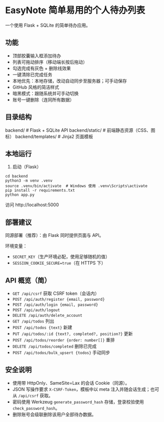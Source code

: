 # EasyNote 简单易用的个人待办列表

一个使用 Flask + SQLite 的简单待办应用。

## 功能

- 顶部胶囊输入框添加待办
- 列表可拖动排序（移动端长按后拖动）
- 勾选完成有灰色 + 删除线效果
- 一键清除已完成任务
- 本地优先：本地存储，改动自动同步至服务器；可手动保存
- GitHub 风格的简洁样式
- 暗黑模式：跟随系统并可手动切换
- 账号一键删除（连同所有数据）

## 目录结构

backend/     # Flask + SQLite API
backend/static/      # 前端静态资源（CSS、图标）
backend/templates/   # Jinja2 页面模板

## 本地运行

1. 启动（Flask）

```
cd backend
python3 -m venv .venv
source .venv/bin/activate  # Windows 使用 .venv\Scripts\activate
pip install -r requirements.txt
python app.py
```

访问 http://localhost:5000

## 部署建议

同源部署（推荐）：由 Flask 同时提供页面与 API。

环境变量：
- `SECRET_KEY`（生产环境必配，使用足够随机的值）
- `SESSION_COOKIE_SECURE=true`（在 HTTPS 下）

## API 概览（简）

- `GET /api/csrf` 获取 CSRF token（会话内）
- `POST /api/auth/register {email, password}`
- `POST /api/auth/login {email, password}`
- `POST /api/auth/logout`
- `DELETE /api/auth/delete_account`
- `GET /api/todos` 列出
- `POST /api/todos {text}` 新建
- `PUT /api/todos/:id {text?, completed?, position?}` 更新
- `POST /api/todos/reorder {order: number[]}` 重排
- `DELETE /api/todos/completed` 删除已完成
- `POST /api/todos/bulk_upsert {todos}` 手动同步

## 安全说明

- 使用带 HttpOnly、SameSite=Lax 的会话 Cookie（同源）。
- JSON 写操作要求 `X-CSRF-Token`，模板中以 meta 注入并随会话生成；也可从 `/api/csrf` 获取。
- 密码使用 Werkzeug `generate_password_hash` 存储，登录校验使用 `check_password_hash`。
- 删除账号会级联删除该用户全部待办数据。
